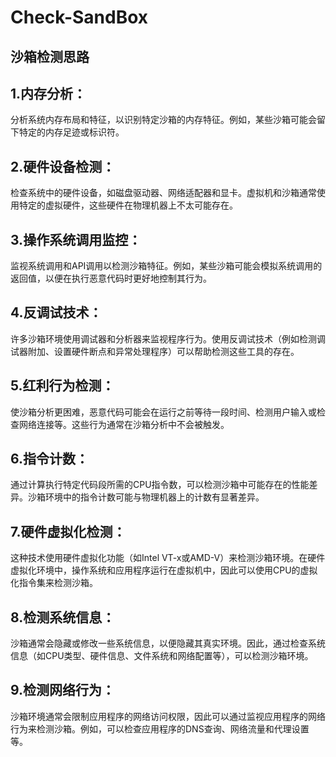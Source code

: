 # Check-SandBox


## 沙箱检测思路

## **1.内存分析**：

分析系统内存布局和特征，以识别特定沙箱的内存特征。例如，某些沙箱可能会留下特定的内存足迹或标识符。

## **2.硬件设备检测**：

检查系统中的硬件设备，如磁盘驱动器、网络适配器和显卡。虚拟机和沙箱通常使用特定的虚拟硬件，这些硬件在物理机器上不太可能存在。

## **3.操作系统调用监控**：

监视系统调用和API调用以检测沙箱特征。例如，某些沙箱可能会模拟系统调用的返回值，以便在执行恶意代码时更好地控制其行为。

## **4.反调试技术**：

许多沙箱环境使用调试器和分析器来监视程序行为。使用反调试技术（例如检测调试器附加、设置硬件断点和异常处理程序）可以帮助检测这些工具的存在。

## **5.红利行为检测**：

使沙箱分析更困难，恶意代码可能会在运行之前等待一段时间、检测用户输入或检查网络连接等。这些行为通常在沙箱分析中不会被触发。

## **6.指令计数**：

通过计算执行特定代码段所需的CPU指令数，可以检测沙箱中可能存在的性能差异。沙箱环境中的指令计数可能与物理机器上的计数有显著差异。



## 7.硬件虚拟化检测：

这种技术使用硬件虚拟化功能（如Intel VT-x或AMD-V）来检测沙箱环境。在硬件虚拟化环境中，操作系统和应用程序运行在虚拟机中，因此可以使用CPU的虚拟化指令集来检测沙箱。

## 8.检测系统信息：

沙箱通常会隐藏或修改一些系统信息，以便隐藏其真实环境。因此，通过检查系统信息（如CPU类型、硬件信息、文件系统和网络配置等），可以检测沙箱环境。

## 9.检测网络行为：

沙箱环境通常会限制应用程序的网络访问权限，因此可以通过监视应用程序的网络行为来检测沙箱。例如，可以检查应用程序的DNS查询、网络流量和代理设置等。

